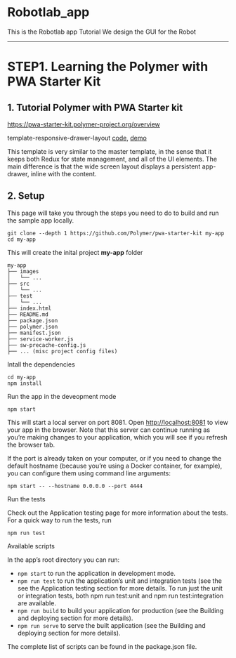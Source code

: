 # Robotlab_app
This is the Robotlab app Tutorial We design the GUI for the Robot

-----------------------------------------------------
# STEP1. Learning the Polymer with PWA Starter Kit

## 1. Tutorial Polymer with PWA Starter kit
https://pwa-starter-kit.polymer-project.org/overview

template-responsive-drawer-layout [code](https://github.com/Polymer/pwa-starter-kit/tree/template-responsive-drawer-layout), [demo](https://template-responsive-drawer-layout-dot-pwa-starter-kit.appspot.com/)

This template is very similar to the master template, in the sense that it keeps both Redux for state management, and all of the UI elements. The main difference is that the wide screen layout displays a persistent app-drawer, inline with the content.

## 2. Setup 
This page will take you through the steps you need to do to build and run the sample app locally.

```
git clone --depth 1 https://github.com/Polymer/pwa-starter-kit my-app
cd my-app
```
This will create the inital project **my-app** folder

```
my-app
├── images
│   └── ...
├── src
│   └── ...
├── test
│   └── ...
├── index.html
├── README.md
├── package.json
├── polymer.json
├── manifest.json
├── service-worker.js
├── sw-precache-config.js
├── ... (misc project config files)
```
Intall the dependencies
```
cd my-app
npm install
```
Run the app in the deveopment mode
```
npm start
```
This will start a local server on port 8081. Open [http://localhost:8081](http://localhost:8081) to view your app in the browser. Note that this server can continue running as you’re making changes to your application, which you will see if you refresh the browser tab.

If the port is already taken on your computer, or if you need to change the default hostname (because you’re using a Docker container, for example), you can configure them using command line arguments:
```
npm start -- --hostname 0.0.0.0 --port 4444
```
Run the tests

Check out the Application testing page for more information about the tests. For a quick way to run the tests, run
```
npm run test
```
Available scripts

In the app’s root directory you can run:

- ```npm start``` to run the application in development mode.
- ```npm run test```  to run the application’s unit and integration tests (see the see the Application testing section for more details. To run just the unit or integration tests, both npm run test:unit and npm run test:integration are available.
- ```npm run build``` to build your application for production (see the Building and deploying section for more details).
- ```npm run serve``` to serve the built application (see the Building and deploying section for more details).

The complete list of scripts can be found in the package.json file.

